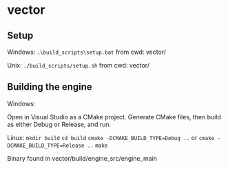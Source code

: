 # vector

## Setup

Windows:
`.\build_scripts\setup.bat` from cwd: vector/

Unix:
`./build_scripts/setup.sh` from cwd: vector/

## Building the engine

Windows:

Open in Visual Studio as a CMake project. Generate CMake files, then build as either Debug or Release, and run.


Linux:
`mkdir build`
`cd build`
`cmake -DCMAKE_BUILD_TYPE=Debug ..` or `cmake -DCMAKE_BUILD_TYPE=Release ..`
`make`

Binary found in vector/build/engine_src/engine_main
